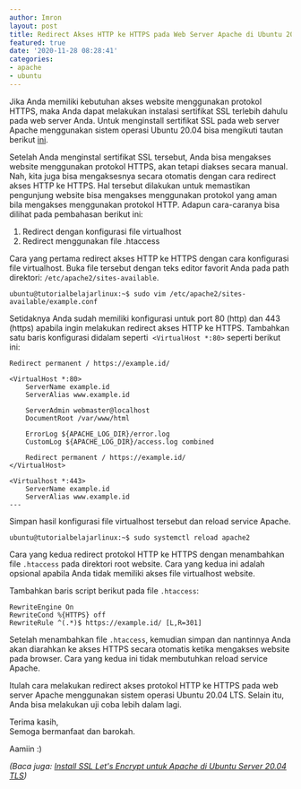 ```yaml
---
author: Imron
layout: post
title: Redirect Akses HTTP ke HTTPS pada Web Server Apache di Ubuntu 20.04 LTS.
featured: true
date: '2020-11-28 08:28:41'
categories:
- apache
- ubuntu
---
```


Jika Anda memiliki kebutuhan akses website menggunakan protokol HTTPS, maka Anda dapat melakukan instalasi sertifikat SSL terlebih dahulu pada web server Anda. Untuk menginstall sertifikat SSL pada web server Apache menggunakan sistem operasi Ubuntu 20.04 bisa mengikuti tautan berikut [ini](/install-ssl-lets-encrypt-untuk-apache/).

Setelah Anda menginstal sertifikat SSL tersebut, Anda bisa mengakses website menggunakan protokol HTTPS, akan tetapi diakses secara manual. Nah, kita juga bisa mengaksesnya secara otomatis dengan cara redirect akses HTTP ke HTTPS. Hal tersebut dilakukan untuk memastikan pengunjung website bisa mengakses menggunakan protokol yang aman bila mengakses menggunakan protokol HTTP. Adapun cara-caranya bisa dilihat pada pembahasan berikut ini:

<!--kg-card-begin: markdown-->
1. Redirect dengan konfigurasi file virtualhost
2. Redirect menggunakan file .htaccess
<!--kg-card-end: markdown-->

Cara yang pertama redirect akses HTTP ke HTTPS dengan cara konfigurasi file virtualhost. Buka file tersebut dengan teks editor favorit Anda pada path direktori: `/etc/apache2/sites-available`.

<!--kg-card-begin: markdown-->

    ubuntu@tutorialbelajarlinux:~$ sudo vim /etc/apache2/sites-available/example.conf

<!--kg-card-end: markdown-->

Setidaknya Anda sudah memiliki konfigurasi untuk port 80 (http) dan 443 (https) apabila ingin melakukan redirect akses HTTP ke HTTPS. Tambahkan satu baris konfigurasi didalam seperti &nbsp;`<VirtualHost *:80>` seperti berikut ini:

<!--kg-card-begin: markdown-->

    Redirect permanent / https://example.id/

<!--kg-card-end: markdown--><!--kg-card-begin: markdown-->

    <VirtualHost *:80>
    	ServerName example.id
    	ServerAlias www.example.id
    	
    	ServerAdmin webmaster@localhost 
    	DocumentRoot /var/www/html 
    
    	ErrorLog ${APACHE_LOG_DIR}/error.log
    	CustomLog ${APACHE_LOG_DIR}/access.log combined
    
    	Redirect permanent / https://example.id/
    </VirtualHost>
    
    <Virtualhost *:443>
    	ServerName example.id
    	ServerAlias www.example.id
    ---

<!--kg-card-end: markdown-->

Simpan hasil konfigurasi file virtualhost tersebut dan reload service Apache.

<!--kg-card-begin: markdown-->

    ubuntu@tutorialbelajarlinux:~$ sudo systemctl reload apache2

<!--kg-card-end: markdown-->

Cara yang kedua redirect protokol HTTP ke HTTPS dengan menambahkan file `.htaccess` pada direktori root website. Cara yang kedua ini adalah opsional apabila Anda tidak memiliki akses file virtualhost website.

<!--kg-card-begin: html--><script async src="https://pagead2.googlesyndication.com/pagead/js/adsbygoogle.js"></script><ins class="adsbygoogle" style="display:block; text-align:center;" data-ad-layout="in-article" data-ad-format="fluid" data-ad-client="ca-pub-1515372853161377" data-ad-slot="1986938311"></ins><script>
     (adsbygoogle = window.adsbygoogle || []).push({});
</script><!--kg-card-end: html-->

Tambahkan baris script berikut pada file `.htaccess`:

<!--kg-card-begin: markdown-->

    RewriteEngine On
    RewriteCond %{HTTPS} off
    RewriteRule ^(.*)$ https://example.id/ [L,R=301]

<!--kg-card-end: markdown-->

Setelah menambahkan file `.htaccess`, kemudian simpan dan nantinnya Anda akan diarahkan ke akses HTTPS secara otomatis ketika mengakses website pada browser. Cara yang kedua ini tidak membutuhkan reload service Apache.

Itulah cara melakukan redirect akses protokol HTTP ke HTTPS pada web server Apache menggunakan sistem operasi Ubuntu 20.04 LTS. Selain itu, Anda bisa melakukan uji coba lebih dalam lagi.

<!--kg-card-begin: markdown-->

Terima kasih,  
Semoga bermanfaat dan barokah.

<!--kg-card-end: markdown-->

Aamiin :)

_(Baca juga: [Install SSL Let's Encrypt untuk Apache di Ubuntu Server 20.04 TLS](/install-ssl-lets-encrypt-untuk-apache/))_

